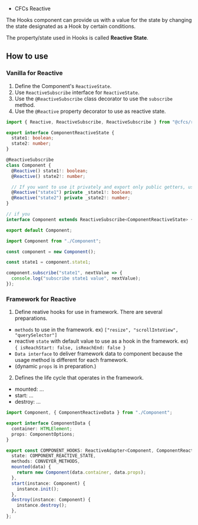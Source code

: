 * CFCs Reactive

The Hooks component can provide us with a value for the state by changing the state designated as a Hook by certain conditions.

The property/state used in Hooks is called **Reactive State**.


## How to use
### Vanilla for Reactive

1. Define the Component's `ReactiveState`.
2. Use `ReactiveSubscribe` interface for `ReactiveState`.
3. Use the `@ReactiveSubscribe` class decorator to use the `subscribe` method.
4. Use the `@Reactive` property decorator to use as reactive state.

```ts
import { Reactive, ReactiveSubscribe, ReactiveSubscribe } from "@cfcs/reactive";

export interface ComponentReactiveState {
  state1: boolean;
  state2: number;
}

@ReactiveSubscribe
class Component {
  @Reactive() state1!: boolean;
  @Reactive() state2!: number;

  // If you want to use it privately and export only public getters, use it as follows.
  @Reactive("state1") private _state1!: boolean;
  @Reactive("state2") private _state2!: number;
}

// if you
interface Component extends ReactiveSubscribe<ComponentReactiveState> {}

export default Component;
```


```ts
import Component from "./Component";

const component = new Component();

const state1 = component.state1;

component.subscribe("state1", nextValue => {
  console.log("subscribe state1 value", nextValue);
});
```

### Framework for Reactive

1. Define reative hooks for use in framework. There are several preparations.
  * `methods` to use in the framework. ex) `["resize", "scrollIntoView", "querySelector"]`
  * reactive `state` with default value to use as a hook in the framework. ex) `{ isReachStart: false, isReachEnd: false }`
  * `Data interface` to deliver framework data to component because the usage method is different for each framework.
  * (dynamic `props` is in preparation.)
2. Defines the life cycle that operates in the framework.
  * mounted: ...
  * start: ...
  * destroy: ...

```ts
import Component, { ComponentReactiveData } from "./Component";

export interface ComponentData {
  container: HTMLElement;
  props: ComponentOptions;
}

export const COMPONENT_HOOKS: ReactiveAdapter<Component, ComponentReactiveState, ComponentData> = {
  state: COMPONENT_REACTIVE_STATE,
  methods: CONVEYER_METHODS,
  mounted(data) {
    return new Component(data.container, data.props);
  },
  start(instance: Component) {
    instance.init();
  },
  destroy(instance: Component) {
    instance.destroy();
  },
};
```
